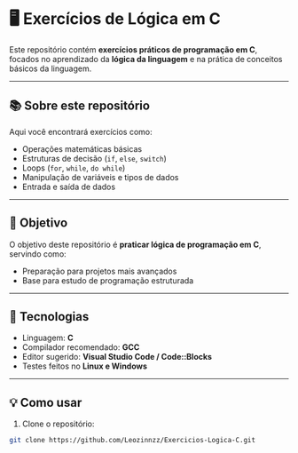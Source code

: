 # 🖥️ Exercícios de Lógica em C

Este repositório contém **exercícios práticos de programação em C**, focados no aprendizado da **lógica da linguagem** e na prática de conceitos básicos da linguagem.

---

## 📚 Sobre este repositório

Aqui você encontrará exercícios como:

- Operações matemáticas básicas
- Estruturas de decisão (`if`, `else`, `switch`)
- Loops (`for`, `while`, `do while`)
- Manipulação de variáveis e tipos de dados
- Entrada e saída de dados

---

## 🚀 Objetivo

O objetivo deste repositório é **praticar lógica de programação em C**, servindo como:
- Preparação para projetos mais avançados
- Base para estudo de programação estruturada

---

## 🔧 Tecnologias

- Linguagem: **C**
- Compilador recomendado: **GCC**
- Editor sugerido: **Visual Studio Code / Code::Blocks**
- Testes feitos no **Linux e Windows**

---

## 💡 Como usar

1. Clone o repositório:
```bash
git clone https://github.com/Leozinnzz/Exercicios-Logica-C.git
